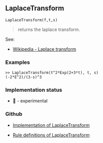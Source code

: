 ## LaplaceTransform

```
LaplaceTransform(f,t,s)
```

> returns the laplace transform.
 
See:
* [Wikipedia - Laplace transform](https://en.wikipedia.org/wiki/Laplace_transform)

### Examples

```
>> LaplaceTransform(t^2*Exp(2+3*t), t, s)
(-2*E^2)/(3-s)^3
```






### Implementation status

* &#x1F9EA; - experimental

### Github

* [Implementation of LaplaceTransform](https://github.com/axkr/symja_android_library/blob/master/symja_android_library/matheclipse-core/src/main/java/org/matheclipse/core/reflection/system/LaplaceTransform.java#L48) 

* [Rule definitions of LaplaceTransform](https://github.com/axkr/symja_android_library/blob/master/symja_android_library/rules/LaplaceTransformRules.m) 
